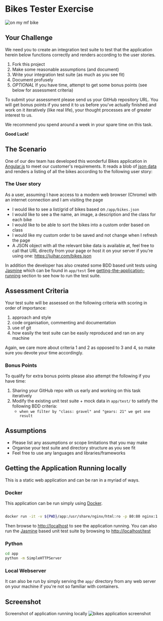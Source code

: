 # Bikes Tester Exercise

![on my mf bike](app/favicon.png)

## Your Challenge

We need you to create an integration test suite to test that the application herein below functions correctly and renders according to the user stories.

1. Fork this project
2. Make some reasonable assumptions (and document)
3. Write your integration test suite (as much as you see fit)
4. Document profusely
5. *OPTIONAL* If you have time, attempt to get some bonus points (see below for assessment criteria)

To submit your assessment please send us your GitHub repository URL. You will get bonus points if you send it to us before you've actually finished and work on it iteratively (like real life), your thought processes are of greater interest to us.

We recommend you spend around a week in your spare time on this task.

**Good Luck!**

## The Scenario

One of our dev team has developed this wonderful Bikes application in [Angular.js](https://angularjs.org/) to meet our customer's requirements.
It reads a blob of [json data](app/bikes.json) and renders a listing of all the bikes according to the following user story:

### The User story

As a user, assuming I have access to a modern web browser (Chrome) with an internet connection and I am visiting the page

- I would like to see a list/grid of bikes based on `/app/bikes.json`
- I would like to see a the name, an image, a description and the class for each bike
- I would like to be able to sort the bikes into a custom order based on class
- I would like my custom order to be saved and not change when I refresh the page
- A JSON object with all the relevant bike data is available at, feel free to call that URL directly from your page or host it on your server if you're using one: https://jujhar.com/bikes.json

In addition the developer has also created some BDD based unit tests using [Jasmine](https://jasmine.github.io/) which can be found in `app/test`
See [getting-the-application-running](https://github.com/jujhars13/test-testers#getting-the-application-running-locally) section to see how to run the test suite.

## Assessment Criteria

Your test suite will be assessed on the following criteria with scoring in order of importance:

1. approach and style
2. code organisation, commenting and documentation
3. use of git
4. how easily the test suite can be easily reproduced and ran on any machine

Again, we care more about criteria 1 and 2 as opposed to 3 and 4, so make sure you devote your time accordingly.

### Bonus Points

To qualify for extra bonus points please also attempt the following if you have time:

1. Sharing your GitHub repo with us early and working on this task iteratively
2. Modify the existing unit test suite + mock data in `app/test/` to satisfy the following BDD criteria:
    - `when we filter by "class: gravel" and "gears: 21" we get one result`

## Assumptions

- Please list any assumptions or scope limitations that you may make
- Organise your test suite and directory structure as you see fit
- Feel free to use any languages and libraries/frameworks

## Getting the Application Running locally
This is a static web application and can be ran in a myriad of ways.
### Docker

This application can be run simply using [Docker](https://www.docker.com/).

```bash

docker run -it -v ${PWD}/app:/usr/share/nginx/html:ro -p 80:80 nginx:1.13
```

Then browse to [http://localhost]() to see the application running.
You can also run the [Jasmine](https://jasmine.github.io/) based unit test suite by browsing to [http://localhost/test]() 

### Python

```bash
cd app
python -m SimpleHTTPServer
```

### Local Webserver

It can also be run by simply serving the `app/` directory from any web server on your machine if you're not so familiar with containers.

## Screenshot

Screenshot of application running locally
![bikes application screenshot](https://raw.githubusercontent.com/jujhars13/test-testers/master/screenshot.png)
